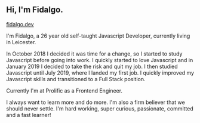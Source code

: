 ## Hi, I'm Fidalgo.

[fidalgo.dev](https://fidalgo.dev/)

I'm Fidalgo, a 26 year old self-taught Javascript Developer, currently living in Leicester.

In October 2018 I decided it was time for a change, so I started to study Javascript before going into work. I quickly started to love Javascript and in January 2019 I decided to take the risk and quit my job. I then studied Javascript until July 2019, where I landed my first job. I quickly improved my Javascript skills and transitioned to a Full Stack position.

Currently I'm at Prolific as a Frontend Engineer.

I always want to learn more and do more. I'm also a firm believer that we should never settle. I'm hard working, super curious, passionate, committed and a fast learner!
